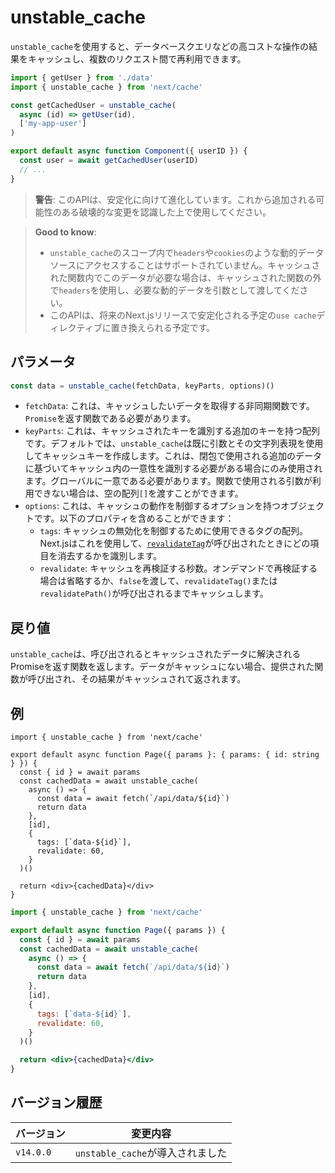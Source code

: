 # unstable_cache

`unstable_cache`を使用すると、データベースクエリなどの高コストな操作の結果をキャッシュし、複数のリクエスト間で再利用できます。

```jsx
import { getUser } from './data'
import { unstable_cache } from 'next/cache'

const getCachedUser = unstable_cache(
  async (id) => getUser(id),
  ['my-app-user']
)

export default async function Component({ userID }) {
  const user = await getCachedUser(userID)
  // ...
}
```

> **警告**: このAPIは、安定化に向けて進化しています。これから追加される可能性のある破壊的な変更を認識した上で使用してください。

> **Good to know**:
>
> - `unstable_cache`のスコープ内で`headers`や`cookies`のような動的データソースにアクセスすることはサポートされていません。キャッシュされた関数内でこのデータが必要な場合は、キャッシュされた関数の外で`headers`を使用し、必要な動的データを引数として渡してください。
> - このAPIは、将来のNext.jsリリースで安定化される予定の`use cache`ディレクティブに置き換えられる予定です。

## パラメータ

```jsx
const data = unstable_cache(fetchData, keyParts, options)()
```

- `fetchData`: これは、キャッシュしたいデータを取得する非同期関数です。`Promise`を返す関数である必要があります。
- `keyParts`: これは、キャッシュされたキーを識別する追加のキーを持つ配列です。デフォルトでは、`unstable_cache`は既に引数とその文字列表現を使用してキャッシュキーを作成します。これは、閉包で使用される追加のデータに基づいてキャッシュ内の一意性を識別する必要がある場合にのみ使用されます。グローバルに一意である必要があります。関数で使用される引数が利用できない場合は、空の配列`[]`を渡すことができます。
- `options`: これは、キャッシュの動作を制御するオプションを持つオブジェクトです。以下のプロパティを含めることができます：
  - `tags`: キャッシュの無効化を制御するために使用できるタグの配列。Next.jsはこれを使用して、[`revalidateTag`](/docs/app/api-reference/functions/revalidateTag)が呼び出されたときにどの項目を消去するかを識別します。
  - `revalidate`: キャッシュを再検証する秒数。オンデマンドで再検証する場合は省略するか、`false`を渡して、`revalidateTag()`または`revalidatePath()`が呼び出されるまでキャッシュします。

## 戻り値

`unstable_cache`は、呼び出されるとキャッシュされたデータに解決されるPromiseを返す関数を返します。データがキャッシュにない場合、提供された関数が呼び出され、その結果がキャッシュされて返されます。

## 例

```tsx filename="app/page.tsx" switcher
import { unstable_cache } from 'next/cache'

export default async function Page({ params }: { params: { id: string } }) {
  const { id } = await params
  const cachedData = await unstable_cache(
    async () => {
      const data = await fetch(`/api/data/${id}`)
      return data
    },
    [id],
    {
      tags: [`data-${id}`],
      revalidate: 60,
    }
  )()

  return <div>{cachedData}</div>
}
```

```jsx filename="app/page.jsx" switcher
import { unstable_cache } from 'next/cache'

export default async function Page({ params }) {
  const { id } = await params
  const cachedData = await unstable_cache(
    async () => {
      const data = await fetch(`/api/data/${id}`)
      return data
    },
    [id],
    {
      tags: [`data-${id}`],
      revalidate: 60,
    }
  )()

  return <div>{cachedData}</div>
}
```

## バージョン履歴

| バージョン | 変更内容 |
|---------|---------|
| `v14.0.0` | `unstable_cache`が導入されました |
